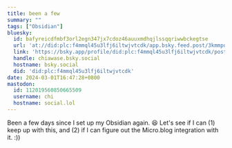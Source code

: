 ```yaml
---
title: been a few
summary: ""
tags: ["Obsidian"]
bluesky:
  id: bafyreicdfmbf3orl2egn347jx7cdoz46auuxmdhqjlssqqriwwbckegtse
  url: 'at://did:plc:f4mmql45u3lfj6iltwjvtcdk/app.bsky.feed.post/3kmmpqlwt262u'
  link: 'https://bsky.app/profile/did:plc:f4mmql45u3lfj6iltwjvtcdk/post/3kmmpqlwt262u'
  handle: chiawase.bsky.social
  hostname: bsky.social
  did: 'did:plc:f4mmql45u3lfj6iltwjvtcdk'
date: 2024-03-01T16:47:28+0800
mastodon:
  id: 112019560850665509
  username: chi
  hostname: social.lol
---
```


Been a few days since I set up my Obsidian again. 😆 Let's see if I can (1) keep up with this, and (2) if I can figure out the Micro.blog integration with it. :)) 
